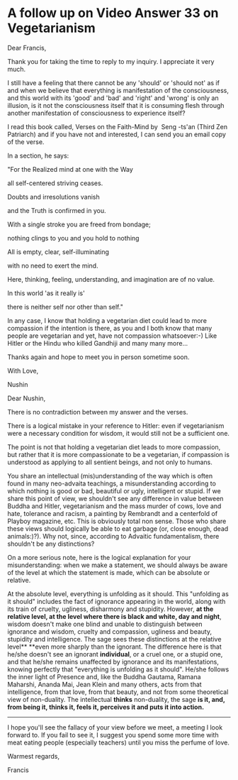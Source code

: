 # A follow up on Video Answer 33 on Vegetarianism

Dear Francis,

Thank you for taking the time to reply to my inquiry. I appreciate it very much.

I still have a feeling that there cannot be any 'should' or 'should not' as if and when we believe that everything is manifestation of the consciousness, and this world with its 'good' and 'bad' and&nbsp;'right' and 'wrong' is only an illusion,&nbsp;is it not the consciousness itself that it is consuming flesh through another manifestation of consciousness to experience itself?

I read this book called, Verses on the Faith-Mind by&nbsp;
Seng
-ts'an (Third Zen Patriarch) and if you have not and interested, I can send you an email copy of the verse.

In a section, he says:

&quot;For the Realized mind at one with the Way

all self-centered striving ceases.

Doubts and irresolutions vanish

and the Truth is confirmed in you.

With a single stroke you are freed from bondage;

nothing clings to you and you hold to nothing

All is empty, clear, self-illuminating

with no need to exert the mind.

Here, thinking, feeling, understanding, and imagination are of no value.

In this world 'as it really is'

there is neither self nor other than self.&quot;

In any case, I know that holding a vegetarian diet could lead to more compassion if the intention is there, as you and I both know that many people are vegetarian and yet, have not compassion whatsoever:-) Like Hitler or the Hindu who killed Gandhiji and many many more...

  

Thanks again and hope to&nbsp;meet&nbsp;you in person&nbsp;sometime soon.

With Love,

Nushin

Dear Nushin,

There is no contradiction between my answer and the verses.

There is a logical mistake in your reference to Hitler: even if vegetarianism were a necessary condition for wisdom, it would still not be a sufficient one.

The point is not that holding a vegetarian diet leads to more compassion, but rather that it is more compassionate to be a vegetarian, if compassion is understood as applying to all sentient beings, and not only to humans.

You share an intellectual (mis)understanding of the way which is often found in many neo-advaita teachings, a misunderstanding according to which nothing is good or bad, beautiful or ugly, intelligent or stupid. If we share this point of view, we shouldn't see any difference in value between Buddha and Hitler, vegetarianism and the mass murder of cows, love and hate, tolerance and racism, a painting by Rembrandt and a centerfold of Playboy magazine, etc. This is obviously total non sense. Those who share these views should logically be able to eat garbage (or, close enough, dead animals:)?). Why not, since, according to Advaitic&nbsp;fundamentalism, there shouldn't be any distinctions?&nbsp;

On a more serious note, here is the logical explanation for your misunderstanding: when we make a statement, we should always be aware of the level at which the statement is made, which can be absolute or relative.&nbsp;

At the absolute level, everything is unfolding as it should. This &quot;unfolding as it should&quot; includes the fact of ignorance appearing in the world, along with its train of cruelty, ugliness, disharmony and stupidity. However,&nbsp;**at the relative level, at the level where there is black and white, day and night**, wisdom doesn't make one blind and unable to distinguish between ignorance and wisdom, cruelty and compassion, ugliness and beauty, stupidity and intelligence. The sage sees these distinctions&nbsp;at the relative level**&nbsp;**even more sharply than the ignorant. The difference here is that he/she doesn't see an ignorant&nbsp;**individual**, or a cruel one, or a stupid one, and that he/she remains unaffected by ignorance and its manifestations, knowing perfectly that &quot;everything is unfolding as it should&quot;. He/she follows the inner light of Presence and, like the Buddha Gautama, Ramana Maharshi, Ananda Mai, Jean Klein and many others, acts from that intelligence, from that love, from that beauty, and not from some theoretical view of non-duality. The intellectual&nbsp;**thinks**&nbsp;non-duality, the sage&nbsp;**is it, and, from being it, thinks it, feels it, perceives it and puts it into action.**

 **** 

I hope you'll see the fallacy of your view before we meet, a meeting I look forward to. If you fail to see it, I suggest you spend some more time with meat eating people (especially teachers) until you miss the perfume of love.

Warmest regards,

Francis

